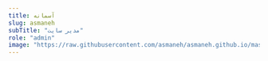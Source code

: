 ```yaml
--- 
title: آسمانه 
slug: asmaneh 
subTitle: "مدیر سایت" 
role: "admin" 
image: "https://raw.githubusercontent.com/asmaneh/asmaneh.github.io/master/assets/img/authors/asmaneh.png" 
--- 
```

